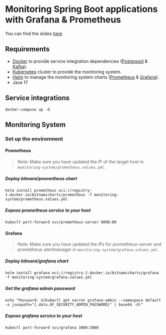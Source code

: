 # Monitoring Spring Boot applications with Grafana & Prometheus

You can find the slides [here](https://docs.google.com/presentation/d/1cPpkaI9mPi5Wz9mH8XnjRrPqN9aa_OgAPW6slcztikU/edit?usp=sharing)

## Requirements

* [Docker] to provide service integration dependencies ([Postgresql] & [Kafka]). 
* [Kubernetes] cluster to provide the monitoring system.
* [Helm] to manage the monitoring system charts ([Prometheus] & [Grafana]).
* Java 17

## Service integrations

```shell
docker-compose up -d
```

## Monitoring System
### Set up the environment
#### Prometheus

> Note: Make sure you have updated the IP of the target host in `monitoring-system/prometheus.values.yml`.

##### Deploy bitnami/prometheus chart

```shell
helm install prometheus oci://registry-1.docker.io/bitnamicharts/prometheus -f monitoring-system/prometheus.values.yml
```

##### Expose prometheus service to your host

```shell
kubeclt port-forward svc/prometheus-server 9090:80
```

#### Grafana

> Note: Make sure you have updated the IPs for prometheus-server and prometheus-alertmanager in `monitoring-system/grafana.values.yml`.

##### Deploy bitnami/grafana chart

```shell
helm install grafana oci://registry-1.docker.io/bitnamicharts/grafana -f monitoring-system/grafana.values.yml
```

##### Get the grafana admin password

```shell
echo "Password: $(kubectl get secret grafana-admin --namespace default -o jsonpath="{.data.GF_SECURITY_ADMIN_PASSWORD}" | base64 -d)"
```

##### Expose grafana service to your host

```shell
kubectl port-forward svc/grafana 3000:3000
```

[Docker]: https://www.docker.com
[Postgresql]: https://github.com/bitnami/containers/blob/main/bitnami/postgresql/README.md
[Kafka]: https://github.com/bitnami/containers/blob/main/bitnami/kafka/README.md
[Kubernetes]: https://kubernetes.io
[Helm]: https://helm.sh
[Prometheus]: https://github.com/bitnami/charts/blob/main/bitnami/prometheus/README.md
[Grafana]: https://github.com/bitnami/charts/blob/main/bitnami/grafana/README.md